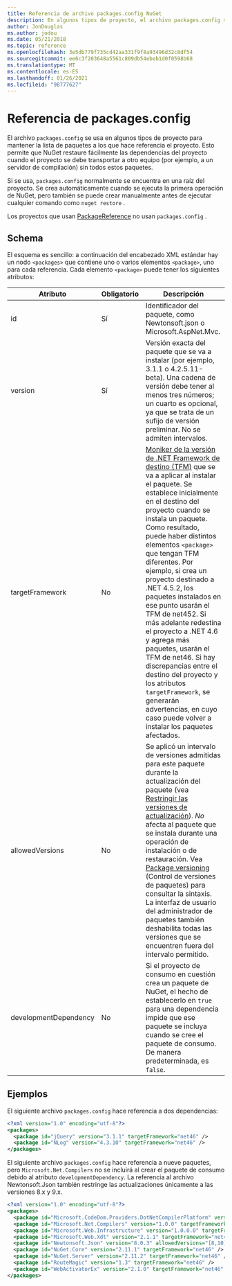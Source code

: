 ```yaml
---
title: Referencia de archivo packages.config NuGet
description: En algunos tipos de proyecto, el archivo packages.config mantiene la lista de paquetes de NuGet usados en el proyecto.
author: JonDouglas
ms.author: jodou
ms.date: 05/21/2018
ms.topic: reference
ms.openlocfilehash: 3e5db779f735cd42aa331f9f8a93496d32c8df54
ms.sourcegitcommit: ee6c3f203648a5561c809db54ebeb1d0f0598b68
ms.translationtype: MT
ms.contentlocale: es-ES
ms.lasthandoff: 01/26/2021
ms.locfileid: "98777627"
---
```

# <a name="packagesconfig-reference"></a>Referencia de packages.config

El archivo `packages.config` se usa en algunos tipos de proyecto para mantener la lista de paquetes a los que hace referencia el proyecto. Esto permite que NuGet restaure fácilmente las dependencias del proyecto cuando el proyecto se debe transportar a otro equipo (por ejemplo, a un servidor de compilación) sin todos estos paquetes.

Si se usa, `packages.config` normalmente se encuentra en una raíz del proyecto. Se crea automáticamente cuando se ejecuta la primera operación de NuGet, pero también se puede crear manualmente antes de ejecutar cualquier comando como `nuget restore` .

Los proyectos que usan [PackageReference](../consume-packages/Package-References-in-Project-Files.md) no usan `packages.config` .

## <a name="schema"></a>Schema

El esquema es sencillo: a continuación del encabezado XML estándar hay un nodo `<packages>` que contiene uno o varios elementos `<package>`, uno para cada referencia. Cada elemento `<package>` puede tener los siguientes atributos:

| Atributo | Obligatorio | Descripción |
| --- | --- | --- |
| id | Sí | Identificador del paquete, como Newtonsoft.json o Microsoft.AspNet.Mvc. | 
| version | Sí | Versión exacta del paquete que se va a instalar (por ejemplo, 3.1.1 o 4.2.5.11-beta). Una cadena de versión debe tener al menos tres números; un cuarto es opcional, ya que se trata de un sufijo de versión preliminar. No se admiten intervalos. | 
| targetFramework | No | [Moniker de la versión de .NET Framework de destino (TFM)](target-frameworks.md) que se va a aplicar al instalar el paquete. Se establece inicialmente en el destino del proyecto cuando se instala un paquete. Como resultado, puede haber distintos elementos `<package>` que tengan TFM diferentes. Por ejemplo, si crea un proyecto destinado a .NET 4.5.2, los paquetes instalados en ese punto usarán el TFM de net452. Si más adelante redestina el proyecto a .NET 4.6 y agrega más paquetes, usarán el TFM de net46. Si hay discrepancias entre el destino del proyecto y los atributos `targetFramework`, se generarán advertencias, en cuyo caso puede volver a instalar los paquetes afectados. | 
| allowedVersions | No | Se aplicó un intervalo de versiones admitidas para este paquete durante la actualización del paquete (vea [Restringir las versiones de actualización](../consume-packages/reinstalling-and-updating-packages.md#constraining-upgrade-versions)). *No* afecta al paquete que se instala durante una operación de instalación o de restauración. Vea [Package versioning](../concepts/package-versioning.md#version-ranges) (Control de versiones de paquetes) para consultar la sintaxis. La interfaz de usuario del administrador de paquetes también deshabilita todas las versiones que se encuentren fuera del intervalo permitido. | 
| developmentDependency | No | Si el proyecto de consumo en cuestión crea un paquete de NuGet, el hecho de establecerlo en `true` para una dependencia impide que ese paquete se incluya cuando se cree el paquete de consumo. De manera predeterminada, es `false`. | 

## <a name="examples"></a>Ejemplos

El siguiente archivo `packages.config` hace referencia a dos dependencias:

```xml
<?xml version="1.0" encoding="utf-8"?>
<packages>
  <package id="jQuery" version="3.1.1" targetFramework="net46" />
  <package id="NLog" version="4.3.10" targetFramework="net46" />
</packages>
```

El siguiente archivo `packages.config` hace referencia a nueve paquetes, pero `Microsoft.Net.Compilers` no se incluirá al crear el paquete de consumo debido al atributo `developmentDependency`. La referencia al archivo Newtonsoft.Json también restringe las actualizaciones únicamente a las versiones 8.x y 9.x.

```xml
<?xml version="1.0" encoding="utf-8"?>
<packages>
  <package id="Microsoft.CodeDom.Providers.DotNetCompilerPlatform" version="1.0.0" targetFramework="net46" />
  <package id="Microsoft.Net.Compilers" version="1.0.0" targetFramework="net46" developmentDependency="true" />
  <package id="Microsoft.Web.Infrastructure" version="1.0.0.0" targetFramework="net46" />
  <package id="Microsoft.Web.Xdt" version="2.1.1" targetFramework="net46" />
  <package id="Newtonsoft.Json" version="8.0.3" allowedVersions="[8,10)" targetFramework="net46" />
  <package id="NuGet.Core" version="2.11.1" targetFramework="net46" />
  <package id="NuGet.Server" version="2.11.2" targetFramework="net46" />
  <package id="RouteMagic" version="1.3" targetFramework="net46" />
  <package id="WebActivatorEx" version="2.1.0" targetFramework="net46" />
</packages>
```
